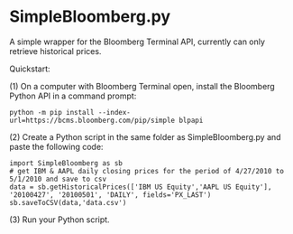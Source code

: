 # SimpleBloomberg.py

A simple wrapper for the Bloomberg Terminal API, currently can only retrieve historical prices.

Quickstart:

(1) On a computer with Bloomberg Terminal open, install the Bloomberg Python API in a command prompt:

```
python -m pip install --index-url=https://bcms.bloomberg.com/pip/simple blpapi
```

(2) Create a Python script in the same folder as SimpleBloomberg.py and paste the following code:

```
import SimpleBloomberg as sb
# get IBM & AAPL daily closing prices for the period of 4/27/2010 to 5/1/2010 and save to csv
data = sb.getHistoricalPrices(['IBM US Equity','AAPL US Equity'], '20100427', '20100501', 'DAILY', fields='PX_LAST')
sb.saveToCSV(data,'data.csv')
```

(3) Run your Python script.
